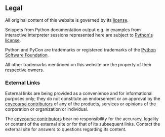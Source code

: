 
## Legal

All original content of this website is governed by its [license](license.md).

Snippets from Python documentation output e.g. in examples from interactive
interpreter sessions represented here are subject to
[Python's license](https://docs.python.org/3/license.html).

Python and PyCon are trademarks or registered trademarks of the [Python Software Foundation](https://www.python.org/psf).

All other trademarks mentioned on this website are the property of their respective owners.

### External Links
External links are being provided as a convenience and for informational
purposes only; they do not constitute an endorsement or an approval by the 
[cpycourse contributors](cpycourse-contributors.md) of any of the products,
services or opinions of the corporation or organization or individual.

The [cpycourse contributors](cpycourse-contributors.md) bear no responsibility
for the accuracy, legality or content of the external site or for that of its
subsequent links. Contact the external site for answers to questions regarding
its content.
